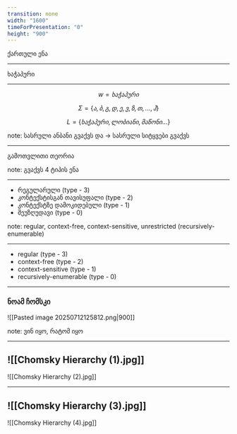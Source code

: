 ```yaml
---
transition: none
width: "1600"
timeForPresentation: "0"
height: "900"
---
```



ქართული ენა

---
ხაჭაპური

---

$$w = ხაჭაპური$$

$$\Sigma = \{ა,ბ,გ,დ,ე,ვ,ზ,თ, \dots, ჰ\}$$



$$L = \{ხაჭაპური, ლობიანი, მაწონი \dots \}$$

note: სასრული ანბანი გვაქვს და -> სასრული სიტყვები გვაქვს

---
გამოთვლითი თეორია


note: გვაქვს 4 ტიპის ენა

---
- რეგულარული (type - 3)
- კონტექსტისგან თავისუფალი (type - 2)
- კონტექსტზე დამოკიდებული (type - 1)
- შეუზღუდავი (type - 0)

note: regular, context-free, context-sensitive, unrestricted (recursively-enumerable)

---
- regular (type - 3)
- context-free (type - 2)
- context-sensitive (type - 1)
- recursively-enumerable (type - 0)

---

### ნოამ ჩომსკი
![[Pasted image 20250712125812.png|900]]

note: ვინ იყო, რატომ იყო

---
![[Chomsky Hierarchy (1).jpg]]
---

![[Chomsky Hierarchy (2).jpg]]

---

![[Chomsky Hierarchy (3).jpg]]
---

![[Chomsky Hierarchy (4).jpg]]